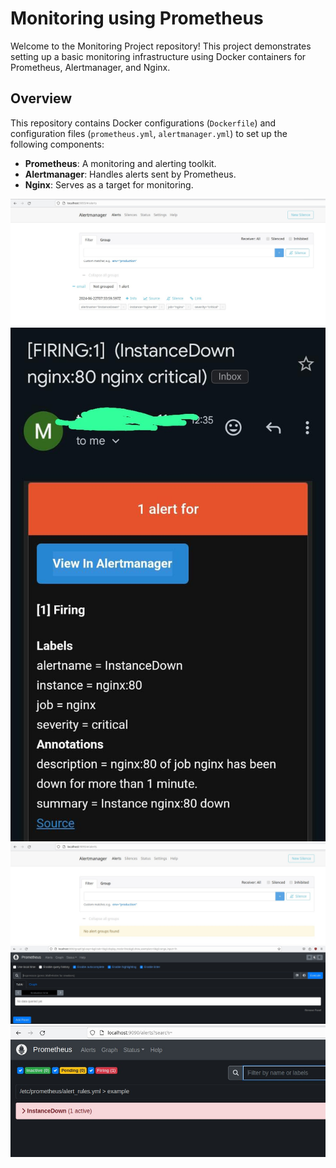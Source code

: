 # Monitoring using Prometheus

Welcome to the Monitoring Project repository! This project demonstrates setting up a basic monitoring infrastructure using Docker containers for Prometheus, Alertmanager, and Nginx.

## Overview

This repository contains Docker configurations (`Dockerfile`) and configuration files (`prometheus.yml`, `alertmanager.yml`) to set up the following components:

- **Prometheus**: A monitoring and alerting toolkit.
- **Alertmanager**: Handles alerts sent by Prometheus.
- **Nginx**: Serves as a target for monitoring.

![Alert on Alertmanager UI](images/alert-mgr-down.jpg)
![Alert on Email](images/alert-email.jpeg)
![Alertmanager UI](images/alertmgr-ui.jpg)
![Prometheus UI](images/prometheus-ui.jpg)
![Alert on Prometheus](images/prome-instance-down.jpg)

